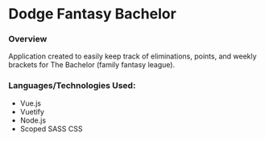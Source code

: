 # Dodge Fantasy Bachelor

### Overview
Application created to easily keep track of eliminations, points, and weekly brackets for The Bachelor (family fantasy league).

### Languages/Technologies Used:
- Vue.js
- Vuetify
- Node.js
- Scoped SASS CSS
